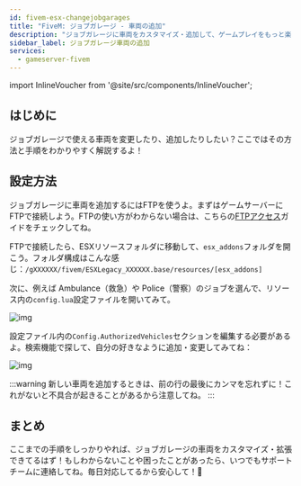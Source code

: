 ```yaml
---
id: fivem-esx-changejobgarages
title: "FiveM: ジョブガレージ - 車両の追加"
description: "ジョブガレージに車両をカスタマイズ・追加して、ゲームプレイをもっと楽しもう → 今すぐチェック"
sidebar_label: ジョブガレージ車両の追加
services:
  - gameserver-fivem
---
```


import InlineVoucher from '@site/src/components/InlineVoucher';

## はじめに

ジョブガレージで使える車両を変更したり、追加したりしたい？ここではその方法と手順をわかりやすく解説するよ！

<InlineVoucher />



## 設定方法

ジョブガレージに車両を追加するにはFTPを使うよ。まずはゲームサーバーにFTPで接続しよう。FTPの使い方がわからない場合は、こちらの[FTPアクセス](gameserver-ftpaccess.md)ガイドをチェックしてね。

FTPで接続したら、ESXリソースフォルダに移動して、`esx_addons`フォルダを開こう。フォルダ構成はこんな感じ：`/gXXXXXX/fivem/ESXLegacy_XXXXXX.base/resources/[esx_addons]`

次に、例えば Ambulance（救急）や Police（警察）のジョブを選んで、リソース内の`config.lua`設定ファイルを開いてみて。

![img](https://screensaver01.zap-hosting.com/index.php/s/xQYbzYs2xAkb5fp/preview)



設定ファイル内の`Config.AuthorizedVehicles`セクションを編集する必要があるよ。検索機能で探して、自分の好きなように追加・変更してみてね：

![img](https://screensaver01.zap-hosting.com/index.php/s/eyK7q78aewrpJtx/preview)

:::warning 
新しい車両を追加するときは、前の行の最後にカンマを忘れずに！これがないと不具合が起きることがあるから注意してね。
:::



## まとめ

ここまでの手順をしっかりやれば、ジョブガレージの車両をカスタマイズ・拡張できてるはず！もしわからないことや困ったことがあったら、いつでもサポートチームに連絡してね。毎日対応してるから安心して！🙂

<InlineVoucher />